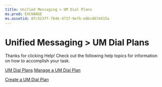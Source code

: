 ```yaml
---
title: Unified Messaging > UM Dial Plans
ms.prod: EXCHANGE
ms.assetid: 0fc523ff-7646-4717-9efb-e8bcd674415a
---
```



# Unified Messaging > UM Dial Plans

Thanks for clicking Help! Check out the following help topics for information on how to accomplish your task.
  
    
    

 [UM Dial Plans](http://technet.microsoft.com/library/ed7afc03-94af-4b23-8745-6a61f203c149.aspx)
 [Manage a UM Dial Plan](http://technet.microsoft.com/library/a89735e4-36ec-49fb-ad0f-192fad37e801.aspx)
  
    
    

 [Create a UM Dial Plan](http://technet.microsoft.com/library/963ff2e1-515d-439a-953a-664174e5e283.aspx)
